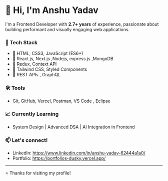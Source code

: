 # 👋 Hi, I'm Anshu Yadav

I'm a Frontend Developer with **2.7+ years** of experience, passionate about building performant and visually engaging web applications.


### 🚀 Tech Stack
- 🔹 HTML, CSS3, JavaScript (ES6+)
- 🔹 React.js, Next.js ,Nodejs, express.js ,MongoDB
- 🔹 Redux, Context API
- 🔹 Tailwind CSS, Styled Components
- 🔹 REST APIs , GraphQL

### 🛠️ Tools
- Git, GitHub, Vercel, Postman, VS Code , Eclipse

### 📈 Currently Learning
- System Design | Advanced DSA | AI Integration in Frontend

### 📫 Let's connect!
- LinkedIn: https://www.linkedin.com/in/anshu-yadav-62444a1a0/
- Portfolio: https://portfolios-dusky.vercel.app/


---

⭐️ Thanks for visiting my profile!

